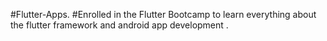 #Flutter-Apps.
#Enrolled in the Flutter Bootcamp to learn everything about the flutter framework and android app development .

